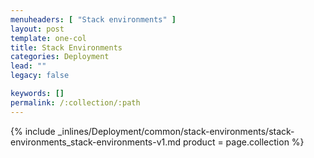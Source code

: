 ```yaml
---
menuheaders: [ "Stack environments" ]
layout: post
template: one-col
title: Stack Environments
categories: Deployment
lead: ""
legacy: false

keywords: []
permalink: /:collection/:path
---
```





<a href="#stack-environments"></a>{% include _inlines/Deployment/common/stack-environments/stack-environments_stack-environments-v1.md  product = page.collection %}
